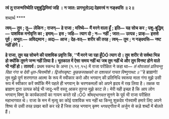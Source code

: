 **त्वं तु राजन्मरिष्येति पशुबुद्धिमिमां जहि ।** **न जात: प्रागभूतोऽद्य देहवत्त्वं न नङ्क्ष्यसि ॥ २॥** 

शब्दार्थ **** 

**त्वम्—** **तुम** **; तु—** **लेकिन** **; राजन्—** **हे राजा** **; मरिष्ये—** **मैं मरने वाला हूँ** **; इति—** **यह सोच कर** **; पशु-बुद्धिम्—** **पाशविक** **मनोवृत्ति का** **; इमाम्—** **इस** **; जहि—** **त्याग दो** **; न—** **नहीं** **; जात:—** **उत्पन्न** **; प्राक्—** **इससे पूर्व** **; अभूत:—** **अविद्यमान** **; अद्य—** **आज** **; देह-वत्—** **शरीर की तरह** **; त्वम्—** **तुम** **; न नङ्क्ष्यसि—** **नष्ट नहीं होगे।** **.** 

**हे राजा, तुम यह सोचने की पाशविक प्रवृत्ति कि, ''मैं मरने जा रहा हूँÓÓ त्याग दो। तुम** **शरीर से सर्वथा भिन्न हो क्योंकि तुमने जन्म नहीं लिया है। भूतकाल में ऐसा समय नहीं था** **जब तुम नहीं थे और तुम विनष्ट होने वाले भी नहीं हो।** **तात्पर्य :** प्रथम स्कन्ध के अन्त (१.१९.१५) में राजा परीक्षित ने कहा था— *तं मोपजातं प्रतियन्तु विप्रा गंगा च देवी धृत-चित्तमीशे।* *द्विजोपसृष्ट: कुहकस्तक्षको वा दशत्वलं गायत विष्णुगाथा:॥* ''हे ब्राह्मणो! तुम मुझे पूर्ण शरणागत आत्मा के रूप में स्वीकार करो और भगवान् की प्रतिनिधि स्वरूपा माता गंगा मुझे उसी रूप में स्वीकार करें क्योंकि मैंने पहले ही भगवान् के चरणकमलों को अपने हृदय में रख लिया है। तक्षक या ब्राह्मण द्वारा उत्पन्न कोई भी जादू-भरी वस्तु आकर तुरन्त मुझे काट ले। मेरी यही इच्छा है कि आप लोग भगवान् विष्णु के कार्यकलापों का गायन करते रहें।ÓÓ *श्रीमद्भागवत* सुनने के पूर्व भी राजा परीक्षित महाभागवत थे। राजा के मन में मृत्यु का कोई पाशविक भय नहीं था किन्तु शुकदेव गोस्वामी हमारे लिए अपने शिष्य से उसी तरह प्रखर बातें कर रहे हैं जिस तरह भगवान् कृष्ण *भगवद्गीता* में अर्जुन से कड़े शब्दों में बोलते हैं।  